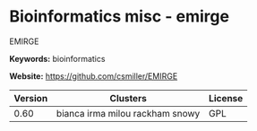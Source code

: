 # Bioinformatics misc - emirge

EMIRGE

**Keywords:** bioinformatics

**Website:** <https://github.com/csmiller/EMIRGE>

| Version | Clusters | License |
| ------- | -------- | ------- |
| 0.60 | bianca irma milou rackham snowy | GPL |
